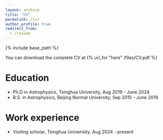 ```yaml
---
layout: archive
title: "CV"
permalink: /cv/
author_profile: true
redirect_from:
  - /resume
---
```


{% include base_path %}

You can download the complete CV at {% url_for "here" /files/CV.pdf %}

Education
======
* Ph.D in Astrophysics, Tsinghua University, Aug 2019 - June 2024
* B.S. in Astrophysics, Beijing Normal University, Sep 2015 - June 2019

Work experience
======
* Visiting scholar, Tsinghua Univerisity, Aug 2024 - present
  
